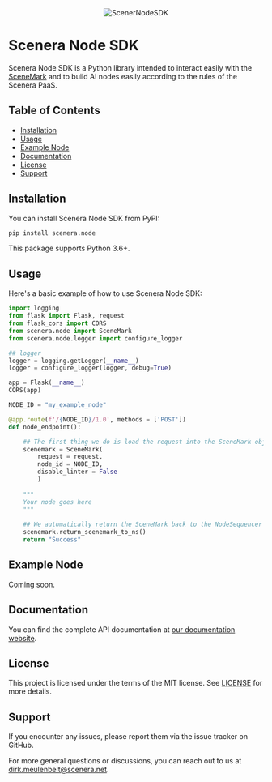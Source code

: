 <div align="center">
    <img src="https://scenera.net/wp-content/uploads/2023/01/SMALL_SCENERA-1.png" alt="ScenerNodeSDK">
</div>

# Scenera Node SDK

Scenera Node SDK is a Python library intended to interact easily with the [SceneMark](https://docs.scenera.live/general#the-scenemark) and to build AI nodes easily according to the rules of the Scenera PaaS.

## Table of Contents

- [Installation](#installation)
- [Usage](#usage)
- [Example Node](#example-node)
- [Documentation](#documentation)
- [License](#license)
- [Support](#support)

## Installation

You can install Scenera Node SDK from PyPI:

```bash
pip install scenera.node
```

This package supports Python 3.6+.

## Usage

Here's a basic example of how to use Scenera Node SDK:

```python
import logging
from flask import Flask, request
from flask_cors import CORS
from scenera.node import SceneMark
from scenera.node.logger import configure_logger

## logger 
logger = logging.getLogger(__name__)
logger = configure_logger(logger, debug=True)

app = Flask(__name__)
CORS(app)

NODE_ID = "my_example_node"

@app.route(f'/{NODE_ID}/1.0', methods = ['POST'])
def node_endpoint():

    ## The first thing we do is load the request into the SceneMark object
    scenemark = SceneMark(
        request = request,
        node_id = NODE_ID,
        disable_linter = False
        )
        
    """
    Your node goes here
    """
   
    ## We automatically return the SceneMark back to the NodeSequencer
    scenemark.return_scenemark_to_ns()
    return "Success"
```

## Example Node

Coming soon.

## Documentation

You can find the complete API documentation at [our documentation website](https://docs.scenera.live/node-sdk).

## License

This project is licensed under the terms of the MIT license. See [LICENSE](LICENSE) for more details.

## Support

If you encounter any issues, please report them via the issue tracker on GitHub.

For more general questions or discussions, you can reach out to us at [dirk.meulenbelt@scenera.net](dirk.meulenbelt@scenera.net).
